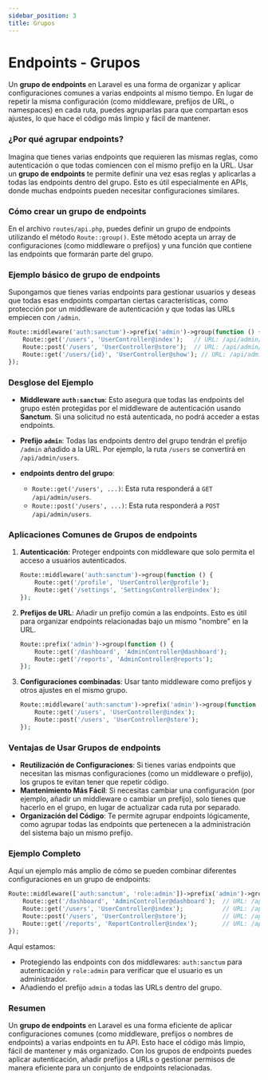 ```yaml
---
sidebar_position: 3
title: Grupos
---
```


# Endpoints - Grupos

Un **grupo de endpoints** en Laravel es una forma de organizar y aplicar configuraciones comunes a varias endpoints al mismo tiempo. En lugar de repetir la misma configuración (como middleware, prefijos de URL, o namespaces) en cada ruta, puedes agruparlas para que compartan esos ajustes, lo que hace el código más limpio y fácil de mantener.

### ¿Por qué agrupar endpoints?

Imagina que tienes varias endpoints que requieren las mismas reglas, como autenticación o que todas comiencen con el mismo prefijo en la URL. Usar un **grupo de endpoints** te permite definir una vez esas reglas y aplicarlas a todas las endpoints dentro del grupo. Esto es útil especialmente en APIs, donde muchas endpoints pueden necesitar configuraciones similares.

### Cómo crear un grupo de endpoints

En el archivo `routes/api.php`, puedes definir un grupo de endpoints utilizando el método `Route::group()`. Este método acepta un array de configuraciones (como middleware o prefijos) y una función que contiene las endpoints que formarán parte del grupo.

### Ejemplo básico de grupo de endpoints

Supongamos que tienes varias endpoints para gestionar usuarios y deseas que todas esas endpoints compartan ciertas características, como protección por un middleware de autenticación y que todas las URLs empiecen con `/admin`.

```php
Route::middleware('auth:sanctum')->prefix('admin')->group(function () {
    Route::get('/users', 'UserController@index');   // URL: /api/admin/users
    Route::post('/users', 'UserController@store');  // URL: /api/admin/users
    Route::get('/users/{id}', 'UserController@show'); // URL: /api/admin/users/{id}
});
```

### Desglose del Ejemplo

- **Middleware `auth:sanctum`**: Esto asegura que todas las endpoints del grupo estén protegidas por el middleware de autenticación usando **Sanctum**. Si una solicitud no está autenticada, no podrá acceder a estas endpoints.
- **Prefijo `admin`**: Todas las endpoints dentro del grupo tendrán el prefijo `/admin` añadido a la URL. Por ejemplo, la ruta `/users` se convertirá en `/api/admin/users`.

- **endpoints dentro del grupo**:
  - `Route::get('/users', ...)`: Esta ruta responderá a `GET /api/admin/users`.
  - `Route::post('/users', ...)`: Esta ruta responderá a `POST /api/admin/users`.

### Aplicaciones Comunes de Grupos de endpoints

1. **Autenticación**: Proteger endpoints con middleware que solo permita el acceso a usuarios autenticados.

   ```php
   Route::middleware('auth:sanctum')->group(function () {
       Route::get('/profile', 'UserController@profile');
       Route::get('/settings', 'SettingsController@index');
   });
   ```

2. **Prefijos de URL**: Añadir un prefijo común a las endpoints. Esto es útil para organizar endpoints relacionadas bajo un mismo "nombre" en la URL.

   ```php
   Route::prefix('admin')->group(function () {
       Route::get('/dashboard', 'AdminController@dashboard');
       Route::get('/reports', 'AdminController@reports');
   });
   ```

3. **Configuraciones combinadas**: Usar tanto middleware como prefijos y otros ajustes en el mismo grupo.

   ```php
   Route::middleware('auth:sanctum')->prefix('admin')->group(function () {
       Route::get('/users', 'UserController@index');
       Route::post('/users', 'UserController@store');
   });
   ```

### Ventajas de Usar Grupos de endpoints

- **Reutilización de Configuraciones**: Si tienes varias endpoints que necesitan las mismas configuraciones (como un middleware o prefijo), los grupos te evitan tener que repetir código.
- **Mantenimiento Más Fácil**: Si necesitas cambiar una configuración (por ejemplo, añadir un middleware o cambiar un prefijo), solo tienes que hacerlo en el grupo, en lugar de actualizar cada ruta por separado.
- **Organización del Código**: Te permite agrupar endpoints lógicamente, como agrupar todas las endpoints que pertenecen a la administración del sistema bajo un mismo prefijo.

### Ejemplo Completo

Aquí un ejemplo más amplio de cómo se pueden combinar diferentes configuraciones en un grupo de endpoints:

```php
Route::middleware(['auth:sanctum', 'role:admin'])->prefix('admin')->group(function () {
    Route::get('/dashboard', 'AdminController@dashboard');  // URL: /api/admin/dashboard
    Route::get('/users', 'UserController@index');           // URL: /api/admin/users
    Route::post('/users', 'UserController@store');          // URL: /api/admin/users
    Route::get('/reports', 'ReportController@index');       // URL: /api/admin/reports
});
```

Aquí estamos:

- Protegiendo las endpoints con dos middlewares: `auth:sanctum` para autenticación y `role:admin` para verificar que el usuario es un administrador.
- Añadiendo el prefijo `admin` a todas las URLs dentro del grupo.

### Resumen

Un **grupo de endpoints** en Laravel es una forma eficiente de aplicar configuraciones comunes (como middleware, prefijos o nombres de endpoints) a varias endpoints en tu API. Esto hace el código más limpio, fácil de mantener y más organizado. Con los grupos de endpoints puedes aplicar autenticación, añadir prefijos a URLs o gestionar permisos de manera eficiente para un conjunto de endpoints relacionadas.
